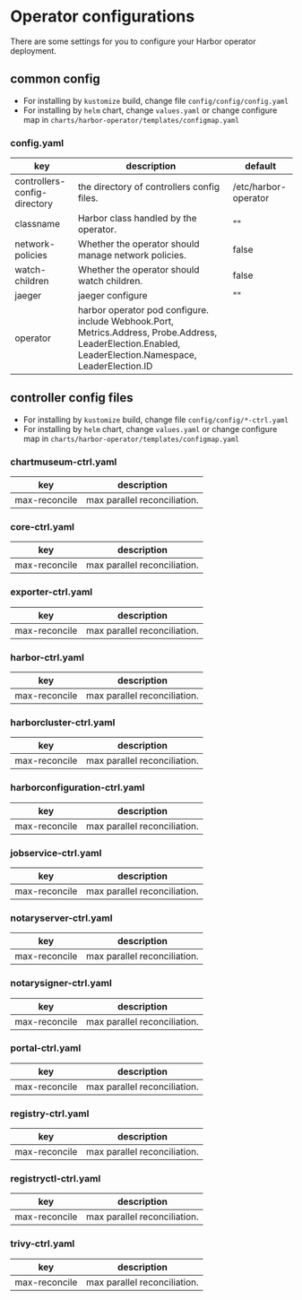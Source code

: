# Operator configurations

There are some settings for you to configure your Harbor operator deployment.

## common config

- For installing by `kustomize` build, change file `config/config/config.yaml`
- For installing by `helm` chart, change `values.yaml` or change configure map in `charts/harbor-operator/templates/configmap.yaml`

### config.yaml

| key            | description           | default |
|----------------|-----------------------|---------|
| controllers-config-directory | the directory of controllers config files. | /etc/harbor-operator |
| classname | Harbor class handled by the operator. | "" |
| network-policies | Whether the operator should manage network policies. | false |
| watch-children | Whether the operator should watch children. | false |
| jaeger | jaeger configure | "" |
| operator | harbor operator pod configure. include Webhook.Port, Metrics.Address, Probe.Address, LeaderElection.Enabled, LeaderElection.Namespace, LeaderElection.ID | |

## controller config files

- For installing by `kustomize` build, change file `config/config/*-ctrl.yaml`
- For installing by `helm` chart, change `values.yaml` or change configure map in `charts/harbor-operator/templates/configmap.yaml`

### chartmuseum-ctrl.yaml

| key            | description           |
|----------------|-----------------------|
| max-reconcile | max parallel reconciliation. |

### core-ctrl.yaml

| key            | description           |
|----------------|-----------------------|
| max-reconcile | max parallel reconciliation. |

### exporter-ctrl.yaml

| key            | description           |
|----------------|-----------------------|
| max-reconcile | max parallel reconciliation. |

### harbor-ctrl.yaml

| key            | description           |
|----------------|-----------------------|
| max-reconcile | max parallel reconciliation. |

### harborcluster-ctrl.yaml

| key            | description           |
|----------------|-----------------------|
| max-reconcile | max parallel reconciliation. |

### harborconfiguration-ctrl.yaml

| key            | description           |
|----------------|-----------------------|
| max-reconcile | max parallel reconciliation. |

### jobservice-ctrl.yaml

| key            | description           |
|----------------|-----------------------|
| max-reconcile | max parallel reconciliation. |

### notaryserver-ctrl.yaml

| key            | description           |
|----------------|-----------------------|
| max-reconcile | max parallel reconciliation. |

### notarysigner-ctrl.yaml

| key            | description           |
|----------------|-----------------------|
| max-reconcile | max parallel reconciliation. |

### portal-ctrl.yaml

| key            | description           |
|----------------|-----------------------|
| max-reconcile | max parallel reconciliation. |

### registry-ctrl.yaml

| key            | description           |
|----------------|-----------------------|
| max-reconcile | max parallel reconciliation. |

### registryctl-ctrl.yaml

| key            | description           |
|----------------|-----------------------|
| max-reconcile | max parallel reconciliation. |

### trivy-ctrl.yaml

| key            | description           |
|----------------|-----------------------|
| max-reconcile | max parallel reconciliation. |
